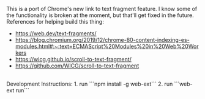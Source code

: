This is a port of Chrome's new link to text fragment feature. I know some of the functionality is broken at the moment, but that'll get fixed in the future.
<br>
References for helping build this thing:<br>
- https://web.dev/text-fragments/
- https://blog.chromium.org/2019/12/chrome-80-content-indexing-es-modules.html#:~:text=ECMAScript%20Modules%20in%20Web%20Workers
- https://wicg.github.io/scroll-to-text-fragment/
- https://github.com/WICG/scroll-to-text-fragment
<br>
Development Instructions:
1. run ```npm install -g web-ext```
2. run ```web-ext run```
